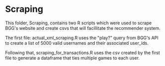 # Scraping

This folder, Scraping, contains two R scripts which were used to scrape BGG's 
website and create csvs that will facillitate the recommender system.

The first file: actual_xml_scraping.R uses the "play?" query from BGG's 
API to create a list of 5000 valid usernames and their associated user_ids.

Following that, scraping_for_transactions.R uses the csv created by the first file
 to generate a dataframe that ties multiple games to each user.
